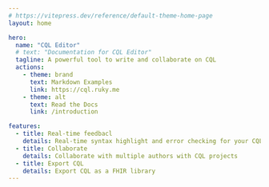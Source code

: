 ```yaml
---
# https://vitepress.dev/reference/default-theme-home-page
layout: home

hero:
  name: "CQL Editor"
  # text: "Documentation for CQL Editor"
  tagline: A powerful tool to write and collaborate on CQL
  actions:
    - theme: brand
      text: Markdown Examples
      link: https://cql.ruky.me
    - theme: alt
      text: Read the Docs
      link: /introduction

features:
  - title: Real-time feedbacl
    details: Real-time syntax highlight and error checking for your CQL
  - title: Collaborate
    details: Collaborate with multiple authors with CQL projects
  - title: Export CQL
    details: Export CQL as a FHIR library
---
```

